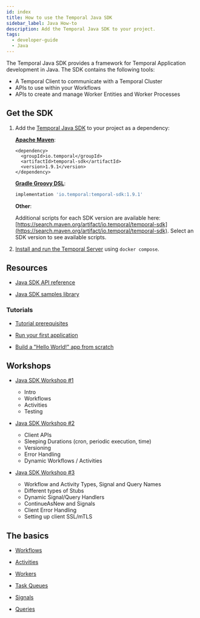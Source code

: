 ```yaml
---
id: index
title: How to use the Temporal Java SDK
sidebar_label: Java How-to
description: Add the Temporal Java SDK to your project.
tags:
  - developer-guide
  - Java
---
```


The Temporal Java SDK provides a framework for Temporal Application development in Java.
The SDK contains the following tools:

- A Temporal Client to communicate with a Temporal Cluster
- APIs to use within your Workflows
- APIs to create and manage Worker Entities and Worker Processes

## Get the SDK

1. Add the [Temporal Java SDK](https://github.com/temporalio/sdk-java) to your project as a dependency:

   **[Apache Maven](https://maven.apache.org/)**:

   ```maven
   <dependency>
     <groupId>io.temporal</groupId>
     <artifactId>temporal-sdk</artifactId>
     <version>1.9.1</version>
   </dependency>
   ```

   **[Gradle Groovy DSL](https://gradle.org/)**:

   ```groovy
   implementation 'io.temporal:temporal-sdk:1.9.1'
   ```

   **Other**:

   Additional scripts for each SDK version are available here: [https://search.maven.org/artifact/io.temporal/temporal-sdk](https://search.maven.org/artifact/io.temporal/temporal-sdk). Select an SDK version to see available scripts.

2. [Install and run the Temporal Server](/docs/clusters/quick-install) using `docker compose`.

## Resources

- [Java SDK API reference](https://www.javadoc.io/doc/io.temporal/temporal-sdk/latest/index.html)

- [Java SDK samples library](/docs/samples-library/#java)

### Tutorials

- [Tutorial prerequisites](/docs/java/tutorial-prerequisites)

- [Run your first application](/docs/java/run-your-first-app-tutorial)

- [Build a "Hello World!" app from scratch](/docs/java/hello-world-tutorial)

## Workshops

- [Java SDK Workshop #1](https://www.youtube.com/watch?v=VoSiIwkvuX0)

  - Intro
  - Workflows
  - Activities
  - Testing

- [Java SDK Workshop #2](https://www.youtube.com/watch?v=h-TSDMULCf0)
  - Client APIs
  - Sleeping Durations (cron, periodic execution, time)
  - Versioning
  - Error Handling
  - Dynamic Workflows / Activities
- [Java SDK Workshop #3](https://www.youtube.com/watch?v=8DFox0fGjzI)
  - Workflow and Activity Types, Signal and Query Names
  - Different types of Stubs
  - Dynamic Signal/Query Handlers
  - ContinueAsNew and Signals
  - Client Error Handling
  - Setting up client SSL/mTLS

## The basics

- [Workflows](/docs/java/workflows)

- [Activities](/docs/java/activities)

- [Workers](/docs/java/workers)

- [Task Queues](/docs/java/task-queues)

- [Signals](/docs/java/signals)

- [Queries](/docs/java/queries)
